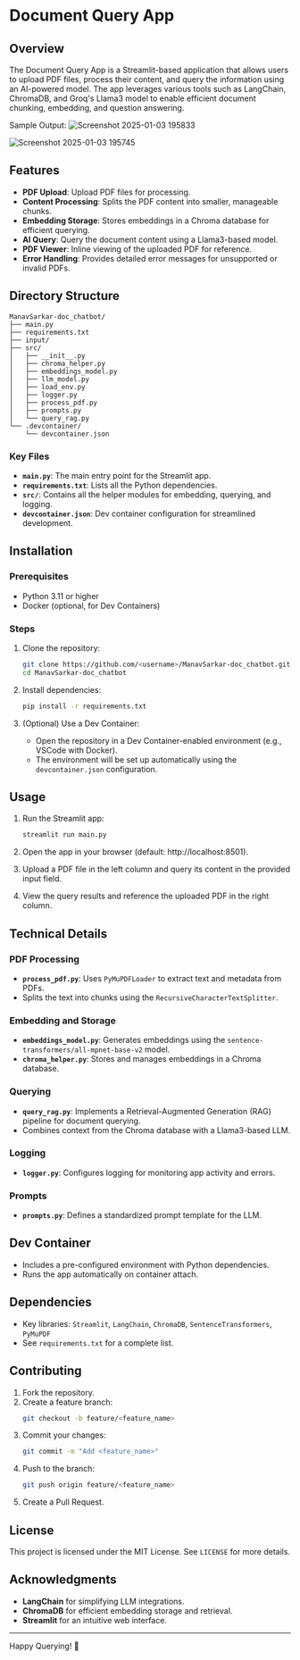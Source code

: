# Document Query App

## Overview
The Document Query App is a Streamlit-based application that allows users to upload PDF files, process their content, and query the information using an AI-powered model. The app leverages various tools such as LangChain, ChromaDB, and Groq's Llama3 model to enable efficient document chunking, embedding, and question answering.

Sample Output:
![Screenshot 2025-01-03 195833](https://github.com/user-attachments/assets/6f5b9c9b-ba19-41f1-8d5a-a32e984fda32)

![Screenshot 2025-01-03 195745](https://github.com/user-attachments/assets/af8998bc-3bd5-481f-81c2-477970c278ec)

## Features
- **PDF Upload**: Upload PDF files for processing.
- **Content Processing**: Splits the PDF content into smaller, manageable chunks.
- **Embedding Storage**: Stores embeddings in a Chroma database for efficient querying.
- **AI Query**: Query the document content using a Llama3-based model.
- **PDF Viewer**: Inline viewing of the uploaded PDF for reference.
- **Error Handling**: Provides detailed error messages for unsupported or invalid PDFs.

## Directory Structure
```plaintext
ManavSarkar-doc_chatbot/
├── main.py
├── requirements.txt
├── input/
├── src/
│   ├── __init__.py
│   ├── chroma_helper.py
│   ├── embeddings_model.py
│   ├── llm_model.py
│   ├── load_env.py
│   ├── logger.py
│   ├── process_pdf.py
│   ├── prompts.py
│   └── query_rag.py
└── .devcontainer/
    └── devcontainer.json
```

### Key Files
- **`main.py`**: The main entry point for the Streamlit app.
- **`requirements.txt`**: Lists all the Python dependencies.
- **`src/`**: Contains all the helper modules for embedding, querying, and logging.
- **`devcontainer.json`**: Dev container configuration for streamlined development.

## Installation

### Prerequisites
- Python 3.11 or higher
- Docker (optional, for Dev Containers)

### Steps
1. Clone the repository:
   ```bash
   git clone https://github.com/<username>/ManavSarkar-doc_chatbot.git
   cd ManavSarkar-doc_chatbot
   ```

2. Install dependencies:
   ```bash
   pip install -r requirements.txt
   ```

3. (Optional) Use a Dev Container:
   - Open the repository in a Dev Container-enabled environment (e.g., VSCode with Docker).
   - The environment will be set up automatically using the `devcontainer.json` configuration.

## Usage
1. Run the Streamlit app:
   ```bash
   streamlit run main.py
   ```

2. Open the app in your browser (default: http://localhost:8501).

3. Upload a PDF file in the left column and query its content in the provided input field.

4. View the query results and reference the uploaded PDF in the right column.

## Technical Details

### PDF Processing
- **`process_pdf.py`**: Uses `PyMuPDFLoader` to extract text and metadata from PDFs.
- Splits the text into chunks using the `RecursiveCharacterTextSplitter`.

### Embedding and Storage
- **`embeddings_model.py`**: Generates embeddings using the `sentence-transformers/all-mpnet-base-v2` model.
- **`chroma_helper.py`**: Stores and manages embeddings in a Chroma database.

### Querying
- **`query_rag.py`**: Implements a Retrieval-Augmented Generation (RAG) pipeline for document querying.
- Combines context from the Chroma database with a Llama3-based LLM.

### Logging
- **`logger.py`**: Configures logging for monitoring app activity and errors.

### Prompts
- **`prompts.py`**: Defines a standardized prompt template for the LLM.

## Dev Container
- Includes a pre-configured environment with Python dependencies.
- Runs the app automatically on container attach.

## Dependencies
- Key libraries: `Streamlit`, `LangChain`, `ChromaDB`, `SentenceTransformers`, `PyMuPDF`
- See `requirements.txt` for a complete list.

## Contributing
1. Fork the repository.
2. Create a feature branch:
   ```bash
   git checkout -b feature/<feature_name>
   ```
3. Commit your changes:
   ```bash
   git commit -m "Add <feature_name>"
   ```
4. Push to the branch:
   ```bash
   git push origin feature/<feature_name>
   ```
5. Create a Pull Request.

## License
This project is licensed under the MIT License. See `LICENSE` for more details.

## Acknowledgments
- **LangChain** for simplifying LLM integrations.
- **ChromaDB** for efficient embedding storage and retrieval.
- **Streamlit** for an intuitive web interface.

---
Happy Querying! 🎉

